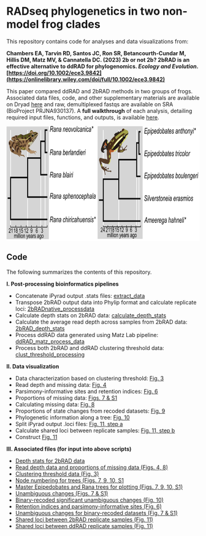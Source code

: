 # RADseq phylogenetics in two non-model frog clades

This repository contains code for analyses and data visualizations from:

**Chambers EA, Tarvin RD, Santos JC, Ron SR, Betancourth-Cundar M, Hillis DM, Matz MV, & Cannatella DC. (2023) 2b or not 2b? 2bRAD is an effective alternative to ddRAD for phylogenomics. *Ecology and Evolution*. [https://doi.org/10.1002/ece3.9842](https://onlinelibrary.wiley.com/doi/full/10.1002/ece3.9842)**

This paper compared ddRAD and 2bRAD methods in two groups of frogs. Associated data files, code, and other supplementary materials are available on Dryad [here](https://doi.org/10.5061/dryad.fbg79cnsp) and raw, demultiplexed fastqs are available on SRA (BioProject PRJNA930137). A **full walkthrough** of each analysis, detailing required input files, functions, and outputs, is available [here](https://github.com/eachambers/epi_rana_radseq/blob/master/Detailed_walkthrough.md).

<img align="center" src="Fig_1_cladogram.png" height="300"/>

## Code

The following summarizes the contents of this repository.

**I. Post-processing bioinformatics pipelines**
* Concatenate iPyrad output .stats files: [extract_data](https://github.com/eachambers/epi_rana_radseq/blob/master/scripts_data_processing/extract_data.ipynb)
* Transpose 2bRAD output data into Phylip format and calculate replicate loci: [2bRADnative_processdata](https://github.com/eachambers/epi_rana_radseq/blob/master/scripts_data_processing/2bRADnative_processdata.R)
* Calculate depth stats on 2bRAD data: [calculate_depth_stats](https://github.com/eachambers/epi_rana_radseq/blob/master/scripts_data_processing/calculate_depth_stats.R)
* Calculate the average read depth across samples from 2bRAD data: [2bRAD_depth_stats](https://github.com/eachambers/epi_rana_radseq/blob/master/scripts_data_processing/2bRAD_depth_stats.R)
* Process ddRAD data generated using Matz Lab pipeline: [ddRAD_matz_process_data](https://github.com/eachambers/epi_rana_radseq/blob/master/scripts_data_processing/ddRAD_matz_process_data.R)
* Process both 2bRAD and ddRAD clustering threshold data: [clust_threshold_processing](https://github.com/eachambers/epi_rana_radseq/blob/master/scripts_data_processing/clust_threshold_processing.R)

**II. Data visualization**
* Data characterization based on clustering threshold: [Fig. 3](https://github.com/eachambers/epi_rana_radseq/blob/master/scripts_data_visualization/Fig3_Data_characterization.R)
* Read depth and missing data: [Fig. 4](https://github.com/eachambers/epi_rana_radseq/blob/master/scripts_data_visualization/Fig4_read_depth.R)
* Parsimony-informative sites and retention indices: [Fig. 6](https://github.com/eachambers/epi_rana_radseq/blob/master/scripts_data_visualization/Fig6_Retention_index.R)
* Proportions of missing data: [Figs. 7 & S1](https://github.com/eachambers/epi_rana_radseq/blob/master/scripts_data_visualization/Fig7&S1_PAUP_analysis.R)
* Calculating missing data: [Fig. 8](https://github.com/eachambers/epi_rana_radseq/blob/master/scripts_data_visualization/Fig8_Missing_data.R)
* Proportions of state changes from recoded datasets: [Fig. 9](https://github.com/eachambers/epi_rana_radseq/blob/master/scripts_data_visualization/Fig9_Dollo_analysis.R)
* Phylogenetic information along a tree: [Fig. 10](https://github.com/eachambers/epi_rana_radseq/blob/master/scripts_data_visualization/Fig10_Recoded_significance_analysis.R)
* Split iPyrad output .loci files: [Fig. 11, step a](https://github.com/eachambers/epi_rana_radseq/blob/master/scripts_data_visualization/Fig11_a_Split_loci_files.ipynb)
* Calculate shared loci between replicate samples: [Fig. 11, step b](https://github.com/eachambers/epi_rana_radseq/blob/master/scripts_data_visualization/Fig11_b_Shared_loci_replicates.ipynb)
* Construct [Fig. 11](https://github.com/eachambers/epi_rana_radseq/blob/master/scripts_data_visualization/Fig11_c_Shared_loci_replicates.R)

**III. Associated files (for input into above scripts)**
* [Depth stats for 2bRAD data](https://github.com/eachambers/epi_rana_radseq/tree/master/data_files_input_into_scripts/2brad_depth.txt)
* [Read depth data and proportions of missing data (Figs. 4, 8)](https://github.com/eachambers/epi_rana_radseq/tree/master/data_files_input_into_scripts/readdepth_missingdata_snps.txt)
* [Clustering threshold data (Fig. 3)](https://github.com/eachambers/epi_rana_radseq/tree/master/data_files_input_into_scripts/clust_threshold_data.txt)
* [Node numbering for trees (Figs. 7, 9, 10, S1](https://github.com/eachambers/epi_rana_radseq/tree/master/data_files_input_into_scripts/Node_numbering_master_trees.png)
* [Master Epipedobates and Rana trees for plotting (Figs. 7, 9, 10, S1)](https://github.com/eachambers/epi_rana_radseq/tree/master/data_files_input_into_scripts/master.nexus)
* [Unambiguous changes (Figs. 7 & S1)](https://github.com/eachambers/epi_rana_radseq/tree/master/data_files_input_into_scripts/unambig_sums.txt)
* [Binary-recoded significant unambiguous changes (Fig. 10)](https://github.com/eachambers/epi_rana_radseq/tree/master/data_files_input_into_scripts/recoded_signonsig.txt)
* [Retention indices and parsimony-informative sites (Fig. 6)](https://github.com/eachambers/epi_rana_radseq/tree/master/data_files_input_into_scripts/Retention_PIs.csv)
* [Unambiguous changes for binary-recoded datasets (Fig. 7 & S1)](https://github.com/eachambers/epi_rana_radseq/tree/master/data_files_input_into_scripts/Plot-Data-for-MS-FigS1.txt)
* [Shared loci between 2bRAD replicate samples (Fig. 11)](https://github.com/eachambers/epi_rana_radseq/tree/master/data_files_input_into_scripts/2bRAD_shared_loci_replicates.csv)
* [Shared loci between ddRAD replicate samples (Fig. 11)](https://github.com/eachambers/epi_rana_radseq/tree/master/data_files_input_into_scripts/ddRAD_shared_loci_replicates.csv)
